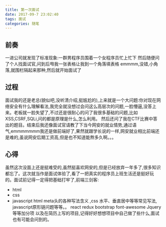 ```yaml
---
title: 第一次面试
date: 2017-09-7 23:02:40
tags: 面试
categories: 随笔
---
```

## 前奏
一进公司就发现了标准现象:一群男程序员围着一个女程序员忙上忙下
然后随便问了个人找面试官,问到后甩我一张表格让我到一个角落填表格
emmmm,没错,小角落,就围栏隔起来那种,然后就开始面试了
<!-- more -->
## 过程
面试我的还是老总(貌似吧,没听清介绍,挺尴尬的),上来就是一个大问题:你对现在网络安全有什么理解看法,我完全就没想过会问这么高层次的问题,一脸懵逼,没答上来。老板就一脸失望了,不过还是很耐心的问了我很多基础的问题,比如XSS,CSRF,SQLi,问的都是原理是什么,怎么利用。
然后还问了我在CTF比赛中答出的题目。结束后我还像面试官请教了下当今网安的就业情势,通过语气,emmmmmmm我还是做前端好了,果然就跟学长说的一样,网安就业相比前端还是难的,虽说网安后期工资高,但是也不知道能熬多久啊。。。
## 心得
虽然这次没面上还是挺难受的,虽然挺喜欢网安的,但是已经放弃一年多了,很多知识都忘了。这次就当作是面试体验了,看了一把真实的程序员上班生活还是挺好玩的。面试前记得一定得把基础打牢了,前端三剑客:
* html
* css
* javascript
html meta头的各种写法含义 ,css 水平、垂直居中等等常见写法,
javascript原形链问题等等。。
react redux bootstrap font-awesome Jquery等等加分项
以及在简历上写的项目,记得好好想想项目中自己做了些什么,面试也有可能会问到的。
